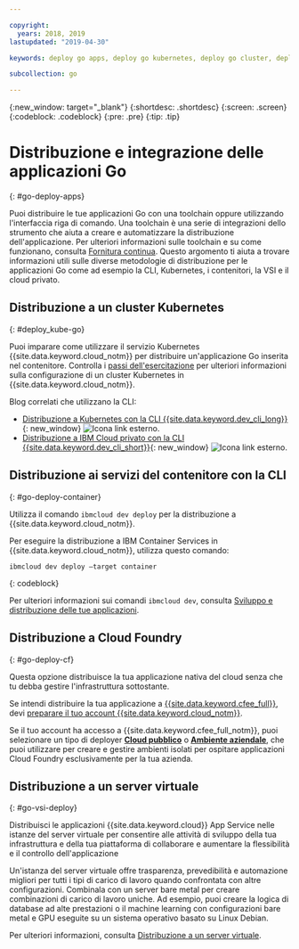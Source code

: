 ```yaml
---

copyright:
  years: 2018, 2019
lastupdated: "2019-04-30"

keywords: deploy go apps, deploy go kubernetes, deploy go cluster, deploy go cli, deploy go cloud foundry, go deploy virtual

subcollection: go

---
```


{:new_window: target="_blank"}
{:shortdesc: .shortdesc}
{:screen: .screen}
{:codeblock: .codeblock}
{:pre: .pre}
{:tip: .tip}

# Distribuzione e integrazione delle applicazioni Go
{: #go-deploy-apps}

Puoi distribuire le tue applicazioni Go con una toolchain oppure utilizzando l'interfaccia riga di comando. Una toolchain è una serie di integrazioni dello strumento che aiuta a creare e automatizzare la distribuzione dell'applicazione. Per ulteriori informazioni sulle toolchain e su come funzionano, consulta [Fornitura continua](/docs/services/ContinuousDelivery?topic=ContinuousDelivery-getting-started). Questo argomento ti aiuta a trovare informazioni utili sulle diverse metodologie di distribuzione per le applicazioni Go come ad esempio la CLI, Kubernetes, i contenitori, la VSI e il cloud privato.

## Distribuzione a un cluster Kubernetes
{: #deploy_kube-go}

Puoi imparare come utilizzare il servizio Kubernetes {{site.data.keyword.cloud_notm}} per distribuire un'applicazione Go inserita nel contenitore. Controlla i [passi dell'esercitazione](/docs/containers?topic=containers-cs_cluster_tutorial#cs_cluster_tutorial) per ulteriori informazioni sulla configurazione di un cluster Kubernetes in {{site.data.keyword.cloud_notm}}.

Blog correlati che utilizzano la CLI:
* [Distribuzione a Kubernetes con la CLI {{site.data.keyword.dev_cli_long}}](https://www.ibm.com/blogs/bluemix/2017/09/deploying-kubernetes-ibm-cloud-ibm-cloud-developer-tools-cli/){: new_window} ![Icona link esterno](../icons/launch-glyph.svg "Icona link esterno").
* [Distribuzione a IBM Cloud privato con la CLI {{site.data.keyword.dev_cli_short}}](https://www.ibm.com/blogs/bluemix/2017/09/deploying-ibm-cloud-private-ibm-cloud-developer-tools-cli/){: new_window} ![Icona link esterno](../icons/launch-glyph.svg "Icona link esterno").

## Distribuzione ai servizi del contenitore con la CLI
{: #go-deploy-container}

Utilizza il comando `ibmcloud dev deploy` per la distribuzione a {{site.data.keyword.cloud_notm}}. 

Per eseguire la distribuzione a IBM Container Services in {{site.data.keyword.cloud_notm}}, utilizza questo comando:
```
ibmcloud dev deploy –target container 
```
{: codeblock}

Per ulteriori informazioni sui comandi `ibmcloud dev`, consulta [Sviluppo e distribuzione delle tue applicazioni](/docs/cli?topic=cloud-cli-ibmcloud-cli#ibmcloud-cli).

## Distribuzione a Cloud Foundry
{: #go-deploy-cf}

Questa opzione distribuisce la tua applicazione nativa del cloud senza che tu debba gestire l'infrastruttura sottostante.

Se intendi distribuire la tua applicazione a [{{site.data.keyword.cfee_full}}](/docs/cloud-foundry?topic=cloud-foundry-about#about), devi [preparare il tuo account {{site.data.keyword.cloud_notm}}](/docs/cloud-foundry?topic=cloud-foundry-prepare#prepare).

Se il tuo account ha accesso a {{site.data.keyword.cfee_full_notm}}, puoi selezionare un tipo di deployer **[Cloud pubblico](/docs/cloud-foundry-public?topic=cloud-foundry-public-about-cf#about-cf)** o **[Ambiente aziendale](/docs/cloud-foundry-public?topic=cloud-foundry-public-cfee#cfee)**, che puoi utilizzare per creare e gestire ambienti isolati per ospitare applicazioni Cloud Foundry esclusivamente per la tua azienda.

## Distribuzione a un server virtuale
{: #go-vsi-deploy}

Distribuisci le applicazioni {{site.data.keyword.cloud}} App Service nelle istanze del server virtuale per consentire alle attività di sviluppo della tua infrastruttura e della tua piattaforma di collaborare e aumentare la flessibilità e il controllo dell'applicazione

Un'istanza del server virtuale offre trasparenza, prevedibilità e automazione migliori per tutti i tipi di carico di lavoro quando confrontata con altre configurazioni. Combinala con un server bare metal per creare combinazioni di carico di lavoro uniche. Ad esempio, puoi creare la logica di database ad alte prestazioni o il machine learning con configurazioni bare metal e GPU eseguite su un sistema operativo basato su Linux Debian.

Per ulteriori informazioni, consulta [Distribuzione a un server virtuale](/docs/apps?topic=creating-apps-vsi-deploy#vsi-deploy).

